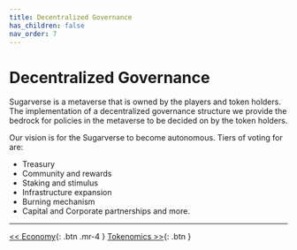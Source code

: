 ```yaml
---
title: Decentralized Governance
has_children: false
nav_order: 7
---
```


# Decentralized Governance

Sugarverse is a metaverse that is owned by the players and token holders. The implementation of a decentralized governance structure we provide the bedrock for policies in the metaverse to be decided on by the token holders.

Our vision is for the Sugarverse to become autonomous. Tiers of voting for are:
- Treasury
- Community and rewards
- Staking and stimulus
- Infrastructure expansion
- Burning mechanism
- Capital and Corporate partnerships and more.

---

[<< Economy](https://sugarverse.github.io/6_economy.html){: .btn .mr-4 }
[Tokenomics >>](https://sugarverse.github.io/8_tokenomics.html){: .btn }
